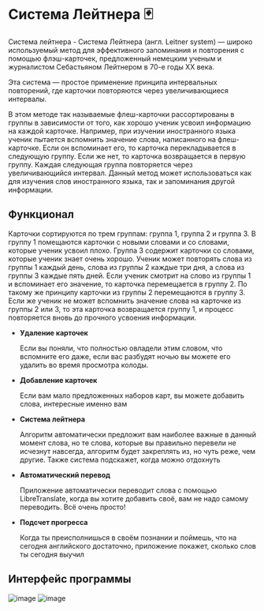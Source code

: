 # Система Лейтнера 🃏



Система лейтнера - Система Лейтнера (англ. Leitner system) — широко используемый метод для эффективного запоминания и повторения с помощью флэш-карточек, предложенный немецким ученым и журналистом Себастьяном Лейтнером в 70-е годы XX века.

Эта система — простое применение принципа интервальных повторений, где карточки повторяются через увеличивающиеся интервалы.

В этом методе так называемые флеш-карточки рассортированы в группы в зависимости от того, как хорошо ученик усвоил информацию на каждой карточке. Например, при изучении иностранного языка ученик пытается вспомнить значение слова, написанного на флеш-карточке. Если он вспоминает его, то карточка перекладывается в следующую группу. Если же нет, то карточка возвращается в первую группу. Каждая следующая группа повторяется через увеличивающийся интервал. Данный метод может использоваться как для изучения слов иностранного языка, так и запоминания другой информации.

## Функционал
 Карточки сортируются по трем группам: группа 1, группа 2 и группа 3. В группу 1 помещаются карточки с новыми словами и со словами, которые ученик усвоил плохо. Группа 3 содержит карточки со словами, которые ученик знает очень хорошо. Ученик может повторять слова из группы 1 каждый день, слова из группы 2 каждые три дня, а слова из группы 3 каждые пять дней. Если ученик смотрит на слово из группы 1 и вспоминает его значение, то карточка перемещается в группу 2. По такому же принципу карточки из группы 2 перемещаются в группу 3. Если же ученик не может вспомнить значение слова на карточке из группы 2 или 3, то эта карточка возвращается группу 1, и процесс повторяется вновь до прочного усвоения информации.
* **Удаление карточек**

    Если вы поняли, что полностью овладели этим словом, что вспомните его даже, если вас разбудят ночью вы можете его удалить во время просмотра колоды.

* **Добавление карточек**
    
    Если вам мало предложенных наборов карт, вы можете добавить слова, интересные именно вам
    
* **Система лейтнера**

    Алгоритм автоматически предложит вам наиболее важные в данный момент слова, но те слова, которые вы правильно перевели не исчезнут навсегда, алгоритм будет закреплять из, но чуть реже, чем другие. Также система подскажет, когда можно отдохнуть
    
* **Автоматический перевод** 
    
    Приложение автоматически переводит слова с помощью LibreTranslate, когда вы хотите добавить своё, вам не надо самому переводить. Всё очень просто!

* **Подсчет прогресса**

    Когда ты преисполнишься в своём познании и поймешь, что на сегодня английского достаточно, приложение покажет, сколько слов ты сегодня выучил
    
## Интерфейс программы
![image](https://user-images.githubusercontent.com/93432684/207332910-11591f57-6e6e-4717-8987-f4b522f90bd7.png)
![image](https://user-images.githubusercontent.com/93432684/207336177-4f4c5699-8ac2-442d-ba1f-697eaf975955.png)

